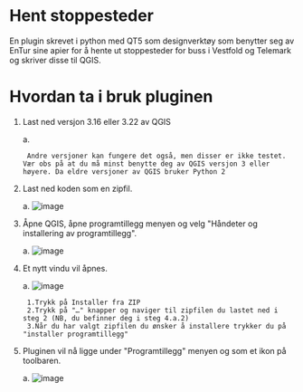# Hent stoppesteder

En plugin skrevet i python med QT5 som designverktøy som benytter seg av EnTur sine apier for å hente ut stoppesteder for buss i Vestfold og Telemark og skriver disse til QGIS. 

# Hvordan ta i bruk pluginen

1. Last ned versjon 3.16 eller 3.22 av QGIS

	a. 
	
		Andre versjoner kan fungere det også, men disser er ikke testet. Vær obs på at du må minst benytte deg av QGIS versjon 3 eller høyere. Da eldre versjoner av QGIS bruker Python 2

2. Last ned koden som en zipfil. 

	a.
		![image](https://user-images.githubusercontent.com/46957821/183374043-8ca77810-5505-4263-9daa-eff4f009ea18.png)

3. Åpne QGIS, åpne programtillegg menyen og velg "Håndeter og installering av programtillegg". 

	a.
		![image](https://user-images.githubusercontent.com/46957821/183373973-15a69d6c-a3eb-4a30-8e13-e779e99af142.png)
		
4. Et nytt vindu vil åpnes. 

	a.
		![image](https://user-images.githubusercontent.com/46957821/183373925-daaa7794-d80b-4da7-b98a-022ca31cd7e3.png)

		1.Trykk på Installer fra ZIP
		2.Trykk på "…" knapper og naviger til zipfilen du lastet ned i steg 2 (NB, du befinner deg i steg 4.a.2)
		3.Når du har valgt zipfilen du ønsker å installere trykker du på "installer programtillegg"
		
5. Pluginen vil nå ligge under "Programtillegg" menyen og som et ikon på toolbaren. 

	a.
		![image](https://user-images.githubusercontent.com/46957821/183373880-506384e3-0c87-4ed0-83d9-e7db89932324.png)

